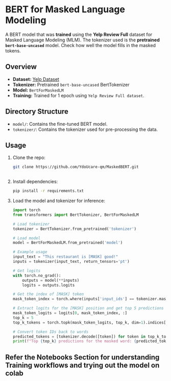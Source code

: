 # BERT for Masked Language Modeling

A BERT model that was **trained** using the **Yelp Review Full** dataset for Masked Language Modeling (MLM). The tokenizer used is the **pretrained `bert-base-uncased`** model. Check how well the model fills in the masked tokens.

## Overview

- **Dataset:** [Yelp Dataset](https://huggingface.co/datasets/Yelp/yelp_review_full)
- **Tokenizer:** Pretrained `bert-base-uncased` BertTokenizer
- **Model:** `BertForMaskedLM`
- **Training:** Trained for 1 epoch using `Yelp Review Full dataset`.

## Directory Structure

- `model/`: Contains the fine-tuned BERT model.
- `tokenizer/`: Contains the tokenizer used for pre-processing the data.

## Usage

1. Clone the repo:
   ```bash
   git clone https://github.com/YdoUcare-qm/MaskedBERT.git
  
2. Install dependencies:
   ```bash
   pip install -r requirements.txt

3. Load the model and tokenizer for inference:
   ```python
   import torch
   from transformers import BertTokenizer, BertForMaskedLM

   # Load tokenizer
   tokenizer = BertTokenizer.from_pretrained('tokenizer')

   # Load model
   model = BertForMaskedLM.from_pretrained('model')

   # Example usage
   input_text = "This restaurant is [MASK] good!"
   inputs = tokenizer(input_text, return_tensors='pt')

   # Get logits
   with torch.no_grad():
       outputs = model(**inputs)
       logits = outputs.logits

   # Get the index of [MASK] token
   mask_token_index = torch.where(inputs['input_ids'] == tokenizer.mask_token_id)[1]

   # Extract logits for the [MASK] position and get top 5 predictions
   mask_token_logits = logits[0, mask_token_index, :]
   top_k = 5
   top_k_tokens = torch.topk(mask_token_logits, top_k, dim=1).indices[0].tolist()

   # Convert token IDs back to words
   predicted_tokens = [tokenizer.decode([token]) for token in top_k_tokens]
   print(f"Top {top_k} predictions for the masked word: {predicted_tokens}")
## Refer the Notebooks Section for understanding Training workflows and trying out the model on colab
